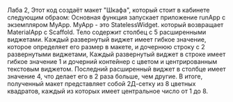 Лаба 2, Этот код создаёт макет "Шкафа", который стоит в кабинете следующим обраом: Основная функция запускает приложение runApp с экземпляром MyApp. MyApp - это StatelessWidget. который возвращает MaterialApp с Scaffold. Тело содержит столбец с 5 расширенными виджетами. Каждый развернутый виджет имеет гибкое значение, которое определяет его размер в макете, и дочернюю строку с 2 развернутыми виджетами, Каждый развернутый виджет в строке имеет гибкое значение 1 и дочерний контейнер с цветом и центрированным текстовым виджетом. Последний расширенный виджет в столбце имеет значение 4, что делает его в 2 раза больше, чем другие. В итоге, полученный макет представляет собой 2Д-сетку из 8 цветных квадратов, каждый из которых имеет центральное число от 1 до 8.
